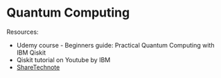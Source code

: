 # Quantum Computing
Resources:
- Udemy course - Beginners guide: Practical Quantum Computing with IBM Qiskit
- Qiskit tutorial on Youtube by IBM
- [ShareTechnote](https://www.sharetechnote.com/html/QC/QuantumComputing_WhatIsIt.html)
